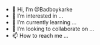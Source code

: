 - 👋 Hi, I’m @Badboykarke
- 👀 I’m interested in ...
- 🌱 I’m currently learning ...
- 💞️ I’m looking to collaborate on ...
- 📫 How to reach me ...

<!---
Badboykarke/Badboykarke is a ✨ special ✨ repository because its `README.md` (this file) appears on your GitHub profile.
You can click the Preview link to take a look at your changes.
--->
